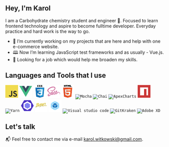 ## Hey, I'm Karol

I am a Carbohydrate chemistry student and engineer 🧪. Focused to learn frontend technology and aspire to become fulltime developer. Everyday practice and hard work is the way to go.


- 💾 I’m currently working on my projects that are here and help with one e-commerce website.
- 🕮 Now I’m learning JavaScript test frameworks and as usually - Vue.js.
- 🔭 Looking for a job which would help me broaden my skills.

## Languages and Tools that I use

<code><img height="40" src="https://raw.githubusercontent.com/github/explore/80688e429a7d4ef2fca1e82350fe8e3517d3494d/topics/javascript/javascript.png" title="JavaScript" alt="JavaScript"></code>
<code><img height="40" src="https://raw.githubusercontent.com/github/explore/80688e429a7d4ef2fca1e82350fe8e3517d3494d/topics/vue/vue.png" title="Vue.js" alt="Vue.js"></code>
<code><img height="40" src="https://raw.githubusercontent.com/github/explore/80688e429a7d4ef2fca1e82350fe8e3517d3494d/topics/css/css.png" title="CSS 3" alt="CSS 3"></code>
<code><img height="40" src="https://raw.githubusercontent.com/github/explore/80688e429a7d4ef2fca1e82350fe8e3517d3494d/topics/sass/sass.png" title="Sass" alt="Sass"></code>
<code><img height="40" src="https://raw.githubusercontent.com/github/explore/80688e429a7d4ef2fca1e82350fe8e3517d3494d/topics/html/html.png" title="HTML 5" alt="HTML 5"></code>
<code><img height="40" src="https://camo.githubusercontent.com/af4bf83ab2ca125346740f9961345a24ec43b3a9/68747470733a2f2f636c6475702e636f6d2f78465646784f696f41552e737667" title="Mocha" alt="Mocha"></code>
<code><img height="40" src="https://avatars0.githubusercontent.com/u/1515293?s=200&v=4" title="Chai" alt="Chai"></code>
<code><img height="40" src="https://avatars3.githubusercontent.com/u/37190687?s=200&v=4" title="ApexCharts" alt="ApexCharts"></code>
<code><img height="40" src="https://raw.githubusercontent.com/github/explore/80688e429a7d4ef2fca1e82350fe8e3517d3494d/topics/npm/npm.png" title="NPM" alt="NPM"></code>
<code><img height="40" src="https://avatars1.githubusercontent.com/u/22247014?s=200&v=4" title="Yarn" alt="Yarn"></code>
<code><img height="40" src="https://raw.githubusercontent.com/github/explore/80688e429a7d4ef2fca1e82350fe8e3517d3494d/topics/eslint/eslint.png" title="ESLint" alt="ESLint"></code>
<code><img height="40" src="https://raw.githubusercontent.com/github/explore/cb39e2385dfcec8a661d01bfacff6b1e33bbaa9d/topics/babel/babel.png" title="Babel" alt="Babel"></code>
<code><img height="40" src="https://raw.githubusercontent.com/github/explore/80688e429a7d4ef2fca1e82350fe8e3517d3494d/topics/webpack/webpack.png" title="Webpack" alt="Webpack"></code>
<code><img height="40" src="https://img.icons8.com/fluent/48/000000/visual-studio-code-2019.png" title="Visual studio code" alt="Visual studio code"></code>
<code><img height="40" src="https://www.gitkraken.com/img/keif-gallery/gallery-keif.jpg" title="GitKraken" alt="GitKraken"></code>
<code><img height="40" src="https://cdn.worldvectorlogo.com/logos/adobe-xd.svg" title="Adobe XD" alt="Adobe XD"></code>

## Let's talk

📬 Feel free to contact me via e-mail karol.witkowski@gmail.com.